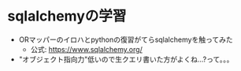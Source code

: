 # sqlalchemyの学習
- ORマッパーのイロハとpythonの復習がてらsqlalchemyを触ってみた
  - 公式: https://www.sqlalchemy.org/
- "オブジェクト指向力"低いので生クエリ書いた方がよくね...?って。。。
